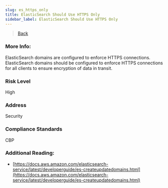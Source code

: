 ```yaml
---
slug: es_https_only
title: ElasticSearch Should Use HTTPS Only
sidebar_label: ElasticSearch Should Use HTTPS Only
---
```

> [Back](../../esmonitoring)

### More Info:
ElasticSearch domains are configured to enforce HTTPS connections. ElasticSearch domains should be configured to enforce HTTPS connections for all clients to ensure encryption of data in transit.

### Risk Level
High

### Address
Security

### Compliance Standards
CBP

### Additional Reading:
- [https://docs.aws.amazon.com/elasticsearch-service/latest/developerguide/es-createupdatedomains.html](https://docs.aws.amazon.com/elasticsearch-service/latest/developerguide/es-createupdatedomains.html) 
